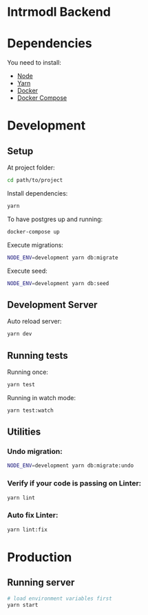 # Intrmodl Backend

# Dependencies

You need to install:
  - [Node](https://github.com/creationix/nvm)
  - [Yarn](https://yarnpkg.com)
  - [Docker](https://www.docker.com/)
  - [Docker Compose](https://docs.docker.com/compose/)

# Development

## Setup

At project folder:

```sh
cd path/to/project
```

Install dependencies:

```sh
yarn
```

To have postgres up and running:

```sh
docker-compose up
```

Execute migrations:

```sh
NODE_ENV=development yarn db:migrate
```

Execute seed:

```sh
NODE_ENV=development yarn db:seed
```

## Development Server

Auto reload server:

```sh
yarn dev
```

## Running tests

Running once:

```sh
yarn test
```

Running in watch mode:

```sh
yarn test:watch
```

## Utilities

### Undo migration:

```sh
NODE_ENV=development yarn db:migrate:undo
```

### Verify if your code is passing on Linter:

```sh
yarn lint
```

### Auto fix Linter:

```sh
yarn lint:fix
```

# Production

## Running server

```sh
# load environment variables first
yarn start
```
